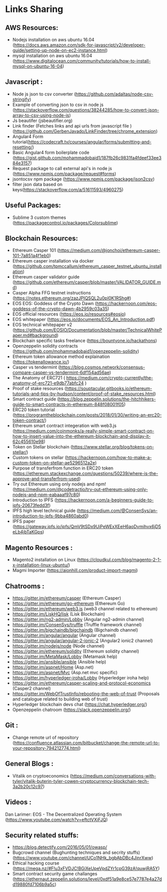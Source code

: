 # Links Sharing

## AWS Resources:

- Nodejs installation on aws ubuntu 16.04 (https://docs.aws.amazon.com/sdk-for-javascript/v2/developer-guide/setting-up-node-on-ec2-instance.html)
- mysql installation on aws ubuntu 16.04 (https://www.digitalocean.com/community/tutorials/how-to-install-mysql-on-ubuntu-16-04)


## Javascript :

- Node js json to csv converter (https://github.com/adaltas/node-csv-stringify)
- Example of converting json to csv in node js (https://stackoverflow.com/questions/38244285/how-to-convert-json-array-to-csv-using-node-js)
- Js beautifer (jsbeautifier.org)
- Link finder (Fetches links and api urls from javascript file ) (https://github.com/GerbenJavado/LinkFinder/tree/chrome_extension)
- Angular4 Form tutorial(https://codecraft.tv/courses/angular/forms/submitting-and-resetting/)
- Basic Angular4 form boilerplate code (https://gist.github.com/mohammadobaid1/187fb26c9831fa4fdeef33ee384e3157)
- Request package to call external api's in node js (https://www.npmjs.com/package/request#forms)
- jsontocsv npm package (https://www.npmjs.com/package/json2csv)
- filter json data based on keys(https://stackoverflow.com/a/51611593/4960275)

## Useful Packages:
-  Sublime 3 custom themes  (https://packagecontrol.io/packages/Colorsublime)

## Blockchain Resources:
- Ethereum Casper 101 (https://medium.com/@jonchoi/ethereum-casper-101-7a851a4f1eb0)
- Ethereum casper installation via docker (https://github.com/tpmccallum/ethereum_casper_testnet_ubuntu_installation)
- Ethereum casper validator guide (https://github.com/ethereum/casper/blob/master/VALIDATOR_GUIDE.md)
- Casper Alpha FFG testnet instructions (https://notes.ethereum.org/zazJPIQSQL2u0pI0K1RShg#)
- EOS EOS: Goddess of the Crypto Dawn (https://hackernoon.com/eos-goddess-of-the-crypto-dawn-4b2959c03a35)
- EOS official resources (https://eos.io/resources#eosio)
- EOS whitepaper (https://eos.io/documents/EOS_An_Introduction.pdf)
- EOS technical whitepaper v2 (https://github.com/EOSIO/Documentation/blob/master/TechnicalWhitePaper.md#background)
- Blockchain specific tasks freelance (https://bountyone.io/hackathons)
- Openzeppelin solidity contracts  (https://github.com/mohammadobaid1/openzeppelin-solidity)
- Ethereum token allowance method explaination (https://tokenallowance.io/)
- Casper vs tendermint (https://blog.cosmos.network/consensus-compare-casper-vs-tendermint-6df154ad56ae)
- The Anatomy of ERC721 ( https://medium.com/crypto-currently/the-anatomy-of-erc721-e9db77abfc24 )
- Proof of stake resources (https://souptacular.gitbooks.io/ethereum-tutorials-and-tips-by-hudson/content/proof-of-stake_resources.html)
- Smart contract guide (https://blog.zeppelin.solutions/the-hitchhikers-guide-to-smart-contracts-in-ethereum-848f08001f05)
- ERC20 token tutorial (https://programtheblockchain.com/posts/2018/01/30/writing-an-erc20-token-contract/)
- Ethereum smart contract integeration with web3.js (https://medium.com/coinmonks/a-really-simple-smart-contract-on-how-to-insert-value-into-the-ethereum-blockchain-and-display-it-62c455610e98)
- Token on Stellar blockchain (https://www.stellar.org/blog/tokens-on-stellar/)
- Custom tokens on stellar (https://hackernoon.com/how-to-make-a-custom-token-on-stellar-ae5296512a2e)
- Purpose of transferfrom function in ERC20 token (https://ethereum.stackexchange.com/questions/50239/where-is-the-approve-and-transferfrom-used)
- Try out Ethereum using only nodejs and npm! (https://medium.com/@codetractio/try-out-ethereum-using-only-nodejs-and-npm-eabaaaf97c80)
- Introduction to IPFS (https://hackernoon.com/a-beginners-guide-to-ipfs-20673fedd3f)  
- IPFS high level technical guide (https://medium.com/@ConsenSys/an-introduction-to-ipfs-9bba4860abd0)
-  IPFS paper (https://gateway.ipfs.io/ipfs/QmV9tSDx9UiPeWExXEeH6aoDvmihvx6jD5eLb4jbTaKGps)
## Magento Resources :
- Magento2 installation on Linux (https://cloudkul.com/blog/magento-2-1-x-installation-linux-ubuntu/)
- Magmi Importer (https://aionhill.com/product-import-magmi)

## Chatrooms :

- https://gitter.im/ethereum/casper  (Ethereum Casper)
- https://gitter.im/ethereum/go-ethereum  (Ethereum Go)
- https://gitter.im/ethereum/web3.js (web3 channel related to ethereum)
- https://gitter.im/LiskHQ/lisk   (Lisk Blockchain)
- https://gitter.im/ng2-admin/Lobby   (Angular ng2-admin channel)
- https://gitter.im/ConsenSys/truffle  (Truffle framework channel)
- https://gitter.im/bigchaindb/bigchaindb  (Bigchaindb channel)
- https://gitter.im/angular/angular   (Angular channel)
- https://gitter.im/angular/angular-2-ionic-2   (Angular2 ionic2 channel)
- https://gitter.im/nodejs/node   (Node channel)
- https://gitter.im/ethereum/solidity   (Ethereum solidity channel)
- https://gitter.im/MetaMask/Lobby   (Metamask help)
- https://gitter.im/ansible/ansible   (Ansible help)
- https://gitter.im/aspnet/Home   (Asp.net)
- https://gitter.im/aspnet/Mvc    (Asp.net mvc specific)
- https://gitter.im/hyperledger-iroha/Lobby    (Hyperledger iroha help)
- https://gitter.im/ethereum/casper-scaling-and-protocol-economics    (Casper2 channel)
- https://gitter.im/WebOfTrustInfo/rebooting-the-web-of-trust  (Proposals and catalogue related to building web of trust)
- Hyperledger blockchain devs chat (https://chat.hyperledger.org/)
- Openzeppelin chatroom (https://slack.openzeppelin.org/)

## Git :
- Change remote url of repository (https://confluence.atlassian.com/bitbucket/change-the-remote-url-to-your-repository-794212774.html)

## General Blogs :
- Vitalik on cryptoeconomics (https://medium.com/conversations-with-tyler/vitalik-buterin-tyler-cowen-cryptocurrency-blockchain-tech-3a2b20c12c97)


## Videos :
Dan Larimer: EOS - The Decentralized Operating System (https://www.youtube.com/watch?v=eftctVXiFJQ)



## Security related stuffs:

- https://blog.detectify.com/2016/05/01/owasp/
- Bugcrowd channel (Bughunting techniques and secrity stuffs) (https://www.youtube.com/channel/UCo1NHk_bgbAbDBc4JinrXww)
- Ethical hacking course (https://mega.nz/#F!u3xFVDJC!BGiXeUpeVpdZYr1cpG39zA!quwjRA5Y)
- Smart contract security game challanges
(https://ethernaut.zeppelin.solutions/level/0xdf51a9e8ce57e7787e4a27dd19880fd7106b9a5c)


